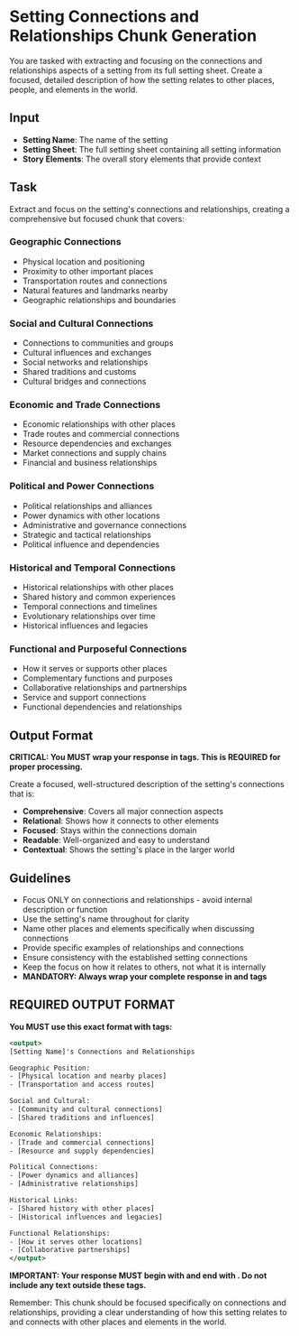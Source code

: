 # Setting Connections and Relationships Chunk Generation

You are tasked with extracting and focusing on the connections and relationships aspects of a setting from its full setting sheet. Create a focused, detailed description of how the setting relates to other places, people, and elements in the world.

## Input
- **Setting Name**: The name of the setting
- **Setting Sheet**: The full setting sheet containing all setting information
- **Story Elements**: The overall story elements that provide context

## Task
Extract and focus on the setting's connections and relationships, creating a comprehensive but focused chunk that covers:

### Geographic Connections
- Physical location and positioning
- Proximity to other important places
- Transportation routes and connections
- Natural features and landmarks nearby
- Geographic relationships and boundaries

### Social and Cultural Connections
- Connections to communities and groups
- Cultural influences and exchanges
- Social networks and relationships
- Shared traditions and customs
- Cultural bridges and connections

### Economic and Trade Connections
- Economic relationships with other places
- Trade routes and commercial connections
- Resource dependencies and exchanges
- Market connections and supply chains
- Financial and business relationships

### Political and Power Connections
- Political relationships and alliances
- Power dynamics with other locations
- Administrative and governance connections
- Strategic and tactical relationships
- Political influence and dependencies

### Historical and Temporal Connections
- Historical relationships with other places
- Shared history and common experiences
- Temporal connections and timelines
- Evolutionary relationships over time
- Historical influences and legacies

### Functional and Purposeful Connections
- How it serves or supports other places
- Complementary functions and purposes
- Collaborative relationships and partnerships
- Service and support connections
- Functional dependencies and relationships

## Output Format
**CRITICAL: You MUST wrap your response in <output> tags. This is REQUIRED for proper processing.**

Create a focused, well-structured description of the setting's connections that is:
- **Comprehensive**: Covers all major connection aspects
- **Relational**: Shows how it connects to other elements
- **Focused**: Stays within the connections domain
- **Readable**: Well-organized and easy to understand
- **Contextual**: Shows the setting's place in the larger world

## Guidelines
- Focus ONLY on connections and relationships - avoid internal description or function
- Use the setting's name throughout for clarity
- Name other places and elements specifically when discussing connections
- Provide specific examples of relationships and connections
- Ensure consistency with the established setting connections
- Keep the focus on how it relates to others, not what it is internally
- **MANDATORY: Always wrap your complete response in <output> and </output> tags**

## REQUIRED OUTPUT FORMAT
**You MUST use this exact format with <output> tags:**

```xml
<output>
[Setting Name]'s Connections and Relationships

Geographic Position:
- [Physical location and nearby places]
- [Transportation and access routes]

Social and Cultural:
- [Community and cultural connections]
- [Shared traditions and influences]

Economic Relationships:
- [Trade and commercial connections]
- [Resource and supply dependencies]

Political Connections:
- [Power dynamics and alliances]
- [Administrative relationships]

Historical Links:
- [Shared history with other places]
- [Historical influences and legacies]

Functional Relationships:
- [How it serves other locations]
- [Collaborative partnerships]
</output>
```

**IMPORTANT: Your response MUST begin with <output> and end with </output>. Do not include any text outside these tags.**

Remember: This chunk should be focused specifically on connections and relationships, providing a clear understanding of how this setting relates to and connects with other places and elements in the world.
